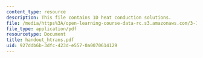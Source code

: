 ```yaml
---
content_type: resource
description: This file contains 1D heat conduction solutions.
file: /media/https%3A/open-learning-course-data-rc.s3.amazonaws.com/3-185-transport-phenomena-in-materials-engineering-fall-2003/927ddb6b3dfc423de5570a0070614129_handout_htrans.pdf
file_type: application/pdf
resourcetype: Document
title: handout_htrans.pdf
uid: 927ddb6b-3dfc-423d-e557-0a0070614129
---
```

